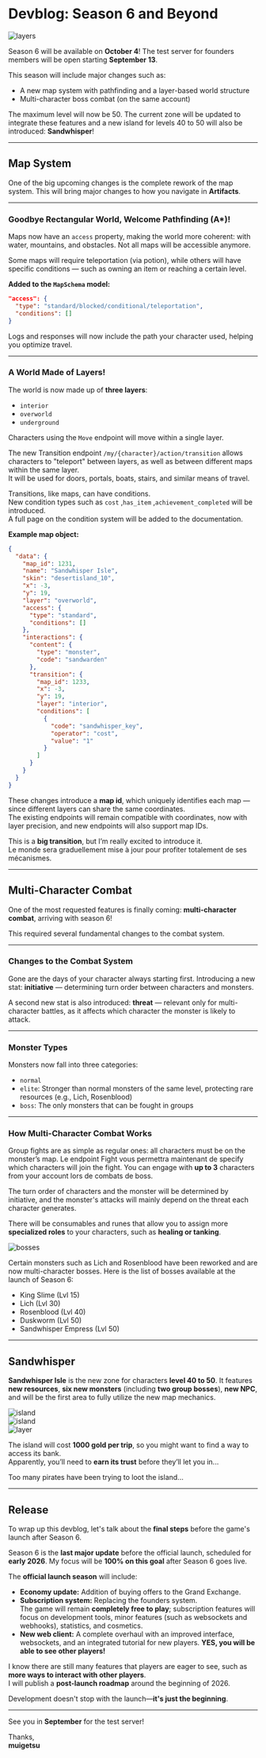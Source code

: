# Devblog: Season 6 and Beyond

![layers](/intro.png)

Season 6 will be available on **October 4**! The test server for founders members will be open starting **September 13**.

This season will include major changes such as:
- A new map system with pathfinding and a layer-based world structure  
- Multi-character boss combat (on the same account)

The maximum level will now be 50. The current zone will be updated to integrate these features and a new island for levels 40 to 50 will also be introduced: **Sandwhisper**!

---

## Map System

One of the big upcoming changes is the complete rework of the map system. This will bring major changes to how you navigate in **Artifacts**. 

---

### Goodbye Rectangular World, Welcome Pathfinding (A*)!

Maps now have an `access` property, making the world more coherent: with water, mountains, and obstacles. Not all maps will be accessible anymore.

Some maps will require teleportation (via potion), while others will have specific conditions — such as owning an item or reaching a certain level.

**Added to the `MapSchema` model:**
```json
"access": {
  "type": "standard/blocked/conditional/teleportation",
  "conditions": []
}
```

Logs and responses will now include the path your character used, helping you optimize travel.

---

### A World Made of Layers!

The world is now made up of **three layers**:

- `interior`  
- `overworld`  
- `underground`


Characters using the `Move` endpoint will move within a single layer. 

The new Transition endpoint `/my/{character}/action/transition` allows characters to "teleport" between layers, as well as between different maps within the same layer.  
It will be used for doors, portals, boats, stairs, and similar means of travel.

Transitions, like maps, can have conditions.  
New condition types such as `cost` ,`has_item` ,`achievement_completed` will be introduced.  
A full page on the condition system will be added to the documentation.

**Example map object:**
```json
{
  "data": {
    "map_id": 1231,
    "name": "Sandwhisper Isle",
    "skin": "desertisland_10",
    "x": -3,
    "y": 19,
    "layer": "overworld",
    "access": {
      "type": "standard",
      "conditions": []
    },
    "interactions": {
      "content": {
        "type": "monster",
        "code": "sandwarden"
      },
      "transition": {
        "map_id": 1233,
        "x": -3,
        "y": 19,
        "layer": "interior",
        "conditions": [
          {
            "code": "sandwhisper_key",
            "operator": "cost",
            "value": "1"
          }
        ]
      }
    }
  }
}
```

These changes introduce a **map id**, which uniquely identifies each map — since different layers can share the same coordinates.  
The existing endpoints will remain compatible with coordinates, now with layer precision, and new endpoints will also support map IDs.

This is a **big transition**, but I’m really excited to introduce it.  
Le monde sera graduellement mise à jour pour profiter totalement de ses mécanismes.

---

## Multi-Character Combat

One of the most requested features is finally coming: **multi-character combat**, arriving with season 6!

This required several fundamental changes to the combat system.

---

### Changes to the Combat System

Gone are the days of your character always starting first. Introducing a new stat: **initiative** — determining turn order between characters and monsters.


A second new stat is also introduced: **threat** — relevant only for multi-character battles, as it affects which character the monster is likely to attack.

---

### Monster Types

Monsters now fall into three categories:

- `normal`  
- `elite`: Stronger than normal monsters of the same level, protecting rare resources (e.g., Lich, Rosenblood)  
- `boss`: The only monsters that can be fought in groups

---

### How Multi-Character Combat Works

Group fights are as simple as regular ones: all characters must be on the monster’s map. Le endpoint Fight vous permettra maintenant de specify which characters will join the fight. You can engage with **up to 3** characters from your account lors de combats de boss.

The turn order of characters and the monster will be determined by initiative, and the monster's attacks will mainly depend on the threat each character generates.

There will be consumables and runes that allow you to assign more **specialized roles** to your characters, such as **healing or tanking**.


![bosses](/bosses.png)

Certain monsters such as Lich and Rosenblood have been reworked and are now multi-character bosses. Here is the list of bosses available at the launch of Season 6:

- King Slime (Lvl 15)
- Lich (Lvl 30)
- Rosenblood (Lvl 40)
- Duskworm (Lvl 50)
- Sandwhisper Empress (Lvl 50)


---

## Sandwhisper


**Sandwhisper Isle** is the new zone for characters **level 40 to 50**. It features **new resources**, **six new monsters** (including **two group bosses**), **new NPC**, and will be the first area to fully utilize the new map mechanics.

![island](https://i.imgur.com/K19j71Y.png)  
![island](https://i.imgur.com/Yj2Roj9.png)  
![layer](https://i.imgur.com/MEWeqUS.png)

The island will cost **1000 gold per trip**, so you might want to find a way to access its bank.  
Apparently, you’ll need to **earn its trust** before they’ll let you in...

Too many pirates have been trying to loot the island...

---

## Release

To wrap up this devblog, let's talk about the **final steps** before the game's launch after Season 6.

Season 6 is the **last major update** before the official launch, scheduled for **early 2026**. My focus will be **100% on this goal** after Season 6 goes live.

The **official launch season** will include:

- **Economy update:** Addition of buying offers to the Grand Exchange.
- **Subscription system:** Replacing the founders system.  
  The game will remain **completely free to play**; subscription features will focus on development tools, minor features (such as websockets and webhooks), statistics, and cosmetics.
- **New web client:** A complete overhaul with an improved interface, websockets, and an integrated tutorial for new players.  **YES, you will be able to see other players!**

I know there are still many features that players are eager to see, such as **more ways to interact with other players**.  
I will publish a **post-launch roadmap** around the beginning of 2026.

Development doesn't stop with the launch—**it's just the beginning**.


---

 
See you in **September** for the test server!

Thanks,  
**muigetsu**
